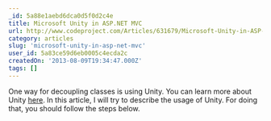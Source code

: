 ```yaml
---
_id: 5a88e1aebd6dca0d5f0d2c4e
title: Microsoft Unity in ASP.NET MVC
url: http://www.codeproject.com/Articles/631679/Microsoft-Unity-in-ASP-NET-MVC
category: articles
slug: 'microsoft-unity-in-asp-net-mvc'
user_id: 5a83ce59d6eb0005c4ecda2c
createdOn: '2013-08-09T19:34:47.000Z'
tags: []
---
```


One way for decoupling classes is using Unity. You can learn more about Unity <a href="http://msdn.microsoft.com/en-us/library/ff647202">here</a>. In this article, I will try to describe the usage of Unity. For doing that, you should follow the steps below.
